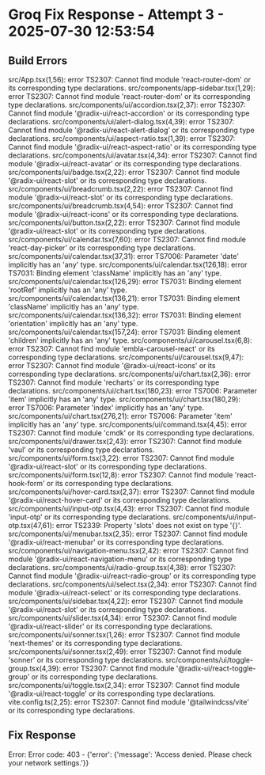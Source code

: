# Groq Fix Response - Attempt 3 - 2025-07-30 12:53:54

## Build Errors
src/App.tsx(1,56): error TS2307: Cannot find module 'react-router-dom' or its corresponding type declarations.
src/components/app-sidebar.tsx(1,29): error TS2307: Cannot find module 'react-router-dom' or its corresponding type declarations.
src/components/ui/accordion.tsx(2,37): error TS2307: Cannot find module '@radix-ui/react-accordion' or its corresponding type declarations.
src/components/ui/alert-dialog.tsx(4,39): error TS2307: Cannot find module '@radix-ui/react-alert-dialog' or its corresponding type declarations.
src/components/ui/aspect-ratio.tsx(1,39): error TS2307: Cannot find module '@radix-ui/react-aspect-ratio' or its corresponding type declarations.
src/components/ui/avatar.tsx(4,34): error TS2307: Cannot find module '@radix-ui/react-avatar' or its corresponding type declarations.
src/components/ui/badge.tsx(2,22): error TS2307: Cannot find module '@radix-ui/react-slot' or its corresponding type declarations.
src/components/ui/breadcrumb.tsx(2,22): error TS2307: Cannot find module '@radix-ui/react-slot' or its corresponding type declarations.
src/components/ui/breadcrumb.tsx(4,54): error TS2307: Cannot find module '@radix-ui/react-icons' or its corresponding type declarations.
src/components/ui/button.tsx(2,22): error TS2307: Cannot find module '@radix-ui/react-slot' or its corresponding type declarations.
src/components/ui/calendar.tsx(7,60): error TS2307: Cannot find module 'react-day-picker' or its corresponding type declarations.
src/components/ui/calendar.tsx(37,31): error TS7006: Parameter 'date' implicitly has an 'any' type.
src/components/ui/calendar.tsx(126,18): error TS7031: Binding element 'className' implicitly has an 'any' type.
src/components/ui/calendar.tsx(126,29): error TS7031: Binding element 'rootRef' implicitly has an 'any' type.
src/components/ui/calendar.tsx(136,21): error TS7031: Binding element 'className' implicitly has an 'any' type.
src/components/ui/calendar.tsx(136,32): error TS7031: Binding element 'orientation' implicitly has an 'any' type.
src/components/ui/calendar.tsx(157,24): error TS7031: Binding element 'children' implicitly has an 'any' type.
src/components/ui/carousel.tsx(6,8): error TS2307: Cannot find module 'embla-carousel-react' or its corresponding type declarations.
src/components/ui/carousel.tsx(9,47): error TS2307: Cannot find module '@radix-ui/react-icons' or its corresponding type declarations.
src/components/ui/chart.tsx(2,36): error TS2307: Cannot find module 'recharts' or its corresponding type declarations.
src/components/ui/chart.tsx(180,23): error TS7006: Parameter 'item' implicitly has an 'any' type.
src/components/ui/chart.tsx(180,29): error TS7006: Parameter 'index' implicitly has an 'any' type.
src/components/ui/chart.tsx(276,21): error TS7006: Parameter 'item' implicitly has an 'any' type.
src/components/ui/command.tsx(4,45): error TS2307: Cannot find module 'cmdk' or its corresponding type declarations.
src/components/ui/drawer.tsx(2,43): error TS2307: Cannot find module 'vaul' or its corresponding type declarations.
src/components/ui/form.tsx(3,22): error TS2307: Cannot find module '@radix-ui/react-slot' or its corresponding type declarations.
src/components/ui/form.tsx(12,8): error TS2307: Cannot find module 'react-hook-form' or its corresponding type declarations.
src/components/ui/hover-card.tsx(2,37): error TS2307: Cannot find module '@radix-ui/react-hover-card' or its corresponding type declarations.
src/components/ui/input-otp.tsx(4,43): error TS2307: Cannot find module 'input-otp' or its corresponding type declarations.
src/components/ui/input-otp.tsx(47,61): error TS2339: Property 'slots' does not exist on type '{}'.
src/components/ui/menubar.tsx(2,35): error TS2307: Cannot find module '@radix-ui/react-menubar' or its corresponding type declarations.
src/components/ui/navigation-menu.tsx(2,42): error TS2307: Cannot find module '@radix-ui/react-navigation-menu' or its corresponding type declarations.
src/components/ui/radio-group.tsx(4,38): error TS2307: Cannot find module '@radix-ui/react-radio-group' or its corresponding type declarations.
src/components/ui/select.tsx(2,34): error TS2307: Cannot find module '@radix-ui/react-select' or its corresponding type declarations.
src/components/ui/sidebar.tsx(4,22): error TS2307: Cannot find module '@radix-ui/react-slot' or its corresponding type declarations.
src/components/ui/slider.tsx(4,34): error TS2307: Cannot find module '@radix-ui/react-slider' or its corresponding type declarations.
src/components/ui/sonner.tsx(1,26): error TS2307: Cannot find module 'next-themes' or its corresponding type declarations.
src/components/ui/sonner.tsx(2,49): error TS2307: Cannot find module 'sonner' or its corresponding type declarations.
src/components/ui/toggle-group.tsx(4,39): error TS2307: Cannot find module '@radix-ui/react-toggle-group' or its corresponding type declarations.
src/components/ui/toggle.tsx(2,34): error TS2307: Cannot find module '@radix-ui/react-toggle' or its corresponding type declarations.
vite.config.ts(2,25): error TS2307: Cannot find module '@tailwindcss/vite' or its corresponding type declarations.

## Fix Response

Error: Error code: 403 - {'error': {'message': 'Access denied. Please check your network settings.'}}